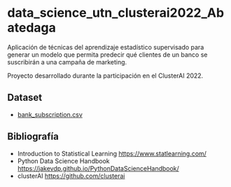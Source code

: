 # data_science_utn_clusterai2022_Abatedaga

Aplicación de técnicas del aprendizaje estadístico supervisado para generar un modelo que permita predecir qué clientes de un banco se suscribirán a una campaña de marketing.

Proyecto desarrollado durante la participación en el ClusterAI 2022.

## Dataset ##
* [bank_subscription.csv](https://drive.google.com/file/d/157VDTpZSbklc3te9CeL0oWEzDfz8kd8l/view?usp=sharing)

## Bibliografía ##
* Introduction to Statistical Learning https://www.statlearning.com/
* Python Data Science Handbook https://jakevdp.github.io/PythonDataScienceHandbook/
* clusterAI https://github.com/clusterai
